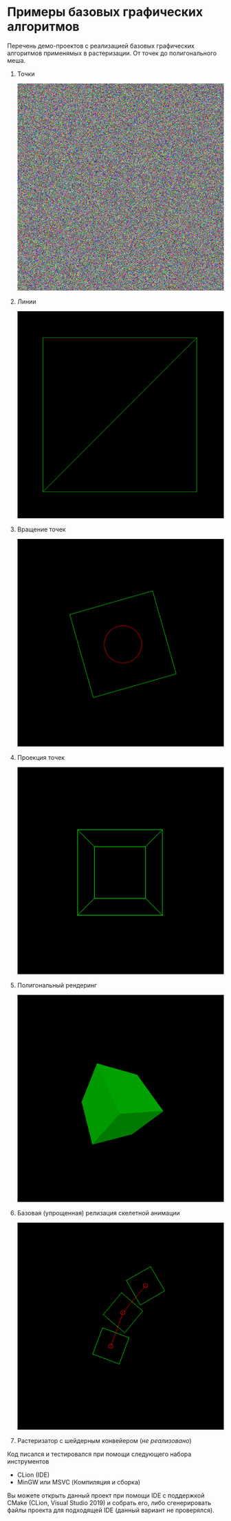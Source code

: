 # Примеры базовых графических алгоритмов
Перечень демо-проектов с реализацией базовых графических алгоритмов применямых в растеризации. От точек до полигонального меша.

1) Точки

   ![изображение](README_files/points.png)
   
2) Линии

   ![изображение](README_files/lines.png)
   
3) Вращение точек

   ![изображение](README_files/rotation.png)
   
4) Проекция точек

    ![изображение](README_files/projection.png)
    
5) Полигональный рендеринг
    
    ![изображение](README_files/polygons.png)
    
6) Базовая (упрощенная) релизация скелетной анимации

    ![изображение](README_files/skeletal.png)
    
7) Растеризатор с шейдерным конвейером (_не реализовано_)

Код писался и тестировался при помощи следующего набора инструментов
 - CLion (IDE)
 - MinGW или MSVC (Компиляция и сборка)



Вы можете открыть данный проект при помощи IDE с поддержкой CMake (CLion, Visual Studio 2019) и собрать его, 
либо сгенерировать файлы проекта для подходящей IDE (данный вариант не проверялся).




